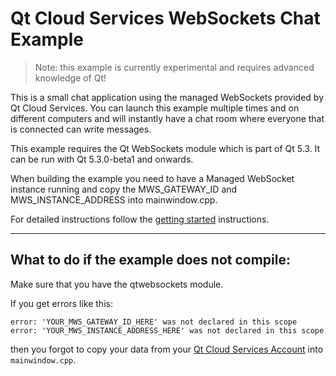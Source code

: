 Qt Cloud Services WebSockets Chat Example
=========================================

> Note: this example is currently experimental and requires advanced knowledge of Qt!

This is a small chat application using the managed WebSockets provided by Qt Cloud Services.
You can launch this example multiple times and on different computers and will instantly have a chat room where everyone that is connected can write messages.

This example requires the Qt WebSockets module which is part of Qt 5.3. It can be run with Qt 5.3.0-beta1 and onwards.

When building the example you need to have a Managed WebSocket instance running and copy the MWS_GATEWAY_ID and MWS_INSTANCE_ADDRESS into mainwindow.cpp.

For detailed instructions follow the [getting started](https://developer.qtc.io/mws/getting-started) instructions.


----------------------------
What to do if the example does not compile:
----------------------------

Make sure that you have the qtwebsockets module.

If you get errors like this:

```
error: 'YOUR_MWS_GATEWAY_ID_HERE' was not declared in this scope
error: 'YOUR_MWS_INSTANCE_ADDRESS_HERE' was not declared in this scope
```
then you forgot to copy your data from your [Qt Cloud Services Account](https://console.qtcloudservices.com) into `mainwindow.cpp`.

